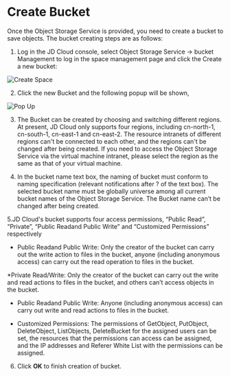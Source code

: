 # Create Bucket

Once the Object Storage Service is provided, you need to create a bucket to save objects. The bucket creating steps are as follows:


1. Log in the JD Cloud console, select Object Storage Service -> bucket Management to log in the space management page and click the Create a new bucket:

![Create Space](https://github.com/jdcloudcom/cn/blob/edit/image/Object-Storage-Service/OSS-027.png)

2. Click the new Bucket and the following popup will be shown,

![Pop Up](https://github.com/jdcloudcom/cn/blob/edit/image/Object-Storage-Service/OSS-028.png)

3. The Bucket can be created by choosing and switching different regions. At present, JD Cloud only supports four regions, including cn-north-1, cn-south-1, cn-east-1 and cn-east-2. The resource intranets of different regions can't be connected to each other, and the regions can't be changed after being created. If you need to access the Object Storage Service via the virtual machine intranet, please select the region as the same as that of your virtual machine.

4. In the bucket name text box, the naming of bucket must conform to naming specification (relevant notifications after ? of the text box). The selected bucket name must be globally universe among all current bucket names of the Object Storage Service. The Bucket name can’t be changed after being created.

5.JD Cloud's bucket supports four access permissions, “Public Read”, “Private”, “Public Readand Public Write” and “Customized Permissions” respectively

* Public Readand Public Write: Only the creator of the bucket can carry out the write action to files in the bucket, anyone (including anonymous access) can carry out the read operation to files in the bucket.

*Private Read/Write: Only the creator of the bucket can carry out the write and read actions to files in the bucket, and others can’t access objects in the bucket.

* Public Readand Public Write: Anyone (including anonymous access) can carry out write and read actions to files in the bucket.

* Customized Permissions: The permissions of GetObject, PutObject, DeleteObject, ListObjects, DeleteBucket for the assigned users can be set, the resources that the permissions can access can be assigned, and the IP addresses and Referer White List with the permissions can be assigned.

6. Click **OK** to finish creation of bucket.
